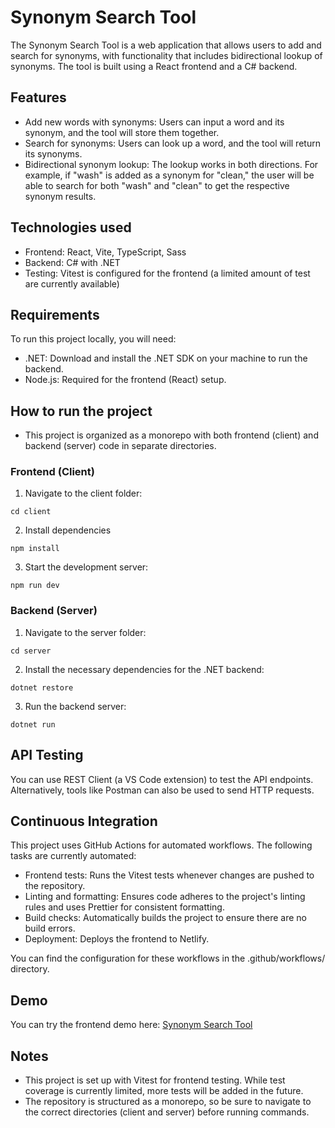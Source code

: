 # Synonym Search Tool

The Synonym Search Tool is a web application that allows users to add and search for synonyms, with functionality that includes bidirectional lookup of synonyms. The tool is built using a React frontend and a C# backend.

## Features

- Add new words with synonyms: Users can input a word and its synonym, and the tool will store them together.
- Search for synonyms: Users can look up a word, and the tool will return its synonyms.
- Bidirectional synonym lookup: The lookup works in both directions. For example, if "wash" is added as a synonym for "clean," the user will be able to search for both "wash" and "clean" to get the respective synonym results.

## Technologies used

- Frontend: React, Vite, TypeScript, Sass
- Backend: C# with .NET
- Testing: Vitest is configured for the frontend (a limited amount of test are currently available)

## Requirements

To run this project locally, you will need:

- .NET: Download and install the .NET SDK on your machine to run the backend.
- Node.js: Required for the frontend (React) setup.

## How to run the project

- This project is organized as a monorepo with both frontend (client) and backend (server) code in separate directories.

### Frontend (Client)

1. Navigate to the client folder:

```
cd client
```

2. Install dependencies

```
npm install
```

3. Start the development server:

```
npm run dev
```

### Backend (Server)

1. Navigate to the server folder:

```
cd server
```

2. Install the necessary dependencies for the .NET backend:

```
dotnet restore
```

3. Run the backend server:

```
dotnet run
```

## API Testing

You can use REST Client (a VS Code extension) to test the API endpoints. Alternatively, tools like Postman can also be used to send HTTP requests.

## Continuous Integration

This project uses GitHub Actions for automated workflows. The following tasks are currently automated:

- Frontend tests: Runs the Vitest tests whenever changes are pushed to the repository.
- Linting and formatting: Ensures code adheres to the project's linting rules and uses Prettier for consistent formatting.
- Build checks: Automatically builds the project to ensure there are no build errors.
- Deployment: Deploys the frontend to Netlify.

You can find the configuration for these workflows in the .github/workflows/ directory.

## Demo

You can try the frontend demo here: [Synonym Search Tool](https://synonymsearchtool.netlify.app/)

## Notes

- This project is set up with Vitest for frontend testing. While test coverage is currently limited, more tests will be added in the future.
- The repository is structured as a monorepo, so be sure to navigate to the correct directories (client and server) before running commands.
